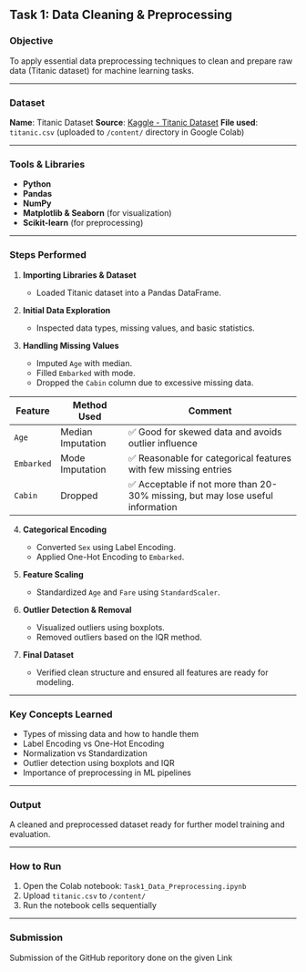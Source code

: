 ##  Task 1: Data Cleaning & Preprocessing

###  Objective

To apply essential data preprocessing techniques to clean and prepare raw data (Titanic dataset) for machine learning tasks.

---

###  Dataset

**Name**: Titanic Dataset
**Source**: [Kaggle - Titanic Dataset](https://www.kaggle.com/datasets/yasserh/titanic-dataset)
**File used**: `titanic.csv` (uploaded to `/content/` directory in Google Colab)

---

###  Tools & Libraries

* **Python**
* **Pandas**
* **NumPy**
* **Matplotlib & Seaborn** (for visualization)
* **Scikit-learn** (for preprocessing)

---

###  Steps Performed

1. **Importing Libraries & Dataset**

   * Loaded Titanic dataset into a Pandas DataFrame.

2. **Initial Data Exploration**

   * Inspected data types, missing values, and basic statistics.

3. **Handling Missing Values**

   * Imputed `Age` with median.
   * Filled `Embarked` with mode.
   * Dropped the `Cabin` column due to excessive missing data.
     
| Feature    | Method Used       | Comment                                                          |
| ---------- | ----------------- | ---------------------------------------------------------------- |
| `Age`      | Median Imputation | ✅ Good for skewed data and avoids outlier influence              |
| `Embarked` | Mode Imputation   | ✅ Reasonable for categorical features with few missing entries   |
| `Cabin`    | Dropped           | ✅ Acceptable if not more than 20-30% missing, but may lose useful information |


4. **Categorical Encoding**

   * Converted `Sex` using Label Encoding.
   * Applied One-Hot Encoding to `Embarked`.

5. **Feature Scaling**

   * Standardized `Age` and `Fare` using `StandardScaler`.

6. **Outlier Detection & Removal**

   * Visualized outliers using boxplots.
   * Removed outliers based on the IQR method.

7. **Final Dataset**

   * Verified clean structure and ensured all features are ready for modeling.

---

###  Key Concepts Learned

* Types of missing data and how to handle them
* Label Encoding vs One-Hot Encoding
* Normalization vs Standardization
* Outlier detection using boxplots and IQR
* Importance of preprocessing in ML pipelines

---

###  Output

A cleaned and preprocessed dataset ready for further model training and evaluation.

---

###  How to Run

1. Open the Colab notebook: `Task1_Data_Preprocessing.ipynb`
2. Upload `titanic.csv` to `/content/`
3. Run the notebook cells sequentially

---

###  Submission

Submission of the GitHub reporitory done on the given Link 
